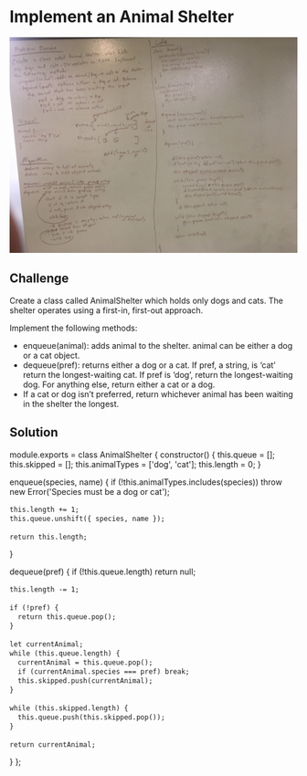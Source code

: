 # Implement an Animal Shelter
![alt text](https://raw.githubusercontent.com/ashtonkellis/data-structures-and-algorithms/master/assets/12-fifo-animal-shelter.jpg)

## Challenge
Create a class called AnimalShelter which holds only dogs and cats. The shelter operates using a first-in, first-out approach.

Implement the following methods:
- enqueue(animal): adds animal to the shelter. animal can be either a dog or a cat object.
- dequeue(pref): returns either a dog or a cat. If pref, a string, is ‘cat’ return the longest-waiting cat. If pref is ‘dog’, return the longest-waiting dog. For anything else, return either a cat or a dog.
- If a cat or dog isn’t preferred, return whichever animal has been waiting in the shelter the longest.

## Solution
module.exports = class AnimalShelter {
  constructor() {
    this.queue = [];
    this.skipped = [];
    this.animalTypes = ['dog', 'cat'];
    this.length = 0;
  }

  enqueue(species, name) {
    if (!this.animalTypes.includes(species)) throw new Error('Species must be a dog or cat');
    
    this.length += 1;
    this.queue.unshift({ species, name });

    return this.length;
  }

  dequeue(pref) {
    if (!this.queue.length) return null;

    this.length -= 1;  
    
    if (!pref) {
      return this.queue.pop();
    }

    let currentAnimal;
    while (this.queue.length) {
      currentAnimal = this.queue.pop();
      if (currentAnimal.species === pref) break;
      this.skipped.push(currentAnimal);
    }

    while (this.skipped.length) {
      this.queue.push(this.skipped.pop());
    }
    
    return currentAnimal;
  }
};



